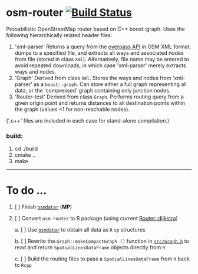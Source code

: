 # osm-router [![Build Status](https://travis-ci.org/osm-router/osm-router.svg?branch=master)](https://travis-ci.org/osm-router/osm-router)

Probabilistic OpenStreetMap router based on C++ boost::graph. Uses the following hierarchically related header files:

1. 'xml-parser' Returns a query from the [overpass API](http://overpass-api.de) in OSM XML format, dumps to a specified file, and extracts all
   ways and associated nodes from file (stored in class `Xml`). Alternatively, file name may be entered to avoid repeated downloads, in which
   case 'xml-parser' merely extracts ways and nodes.
2. 'Graph' Derived from class `Xml`. Stores the ways and nodes from 'xml-parser' as a `boost::graph`. Can store either a full graph
   representing all data, or the 'compressed' graph containing only junction nodes.
3. 'Router-test' Derived from class `Graph`. Performs routing query from a given origin point and returns distances to all destination points
   within the graph (values <1 for non-reachable nodes).

('.c++' files are included in each case for stand-alone compilation.)

### build:
1. cd ./build  
2. cmake ..  
3. make

------

# To do ...

1. [ ] Finish [`osmdatar`](https://github.com/osmdatar/osmdatar) (**MP**)

2. [ ] Convert `osm-router` to R package (using current 
    [Router::dijkstra](https://github.com/osm-router/osm-router/blob/master/src/Router-test.h))

    a. [ ] Use [`osmdatar`](https://github.com/osmdatar/osmdatar) to obtain all data as `R` `sp` structures

    b. [ ] Rewrite the `Graph::makeCompactGraph ()` function in 
    [`src/Graph.h`](https://github.com/osm-router/osm-router/blob/master/src/Graph.h) to read and return `SpatialLinesDataFrame` objects
    directly from `R`

    c. [ ] Build the routing files to pass a `SpatialLinesDataFrame` from `R` back to `Rcpp`
